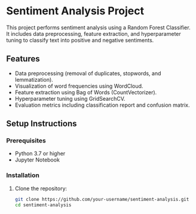 # Sentiment Analysis Project

This project performs sentiment analysis using a Random Forest Classifier. It includes data preprocessing, feature extraction, and hyperparameter tuning to classify text into positive and negative sentiments.

## Features
- Data preprocessing (removal of duplicates, stopwords, and lemmatization).
- Visualization of word frequencies using WordCloud.
- Feature extraction using Bag of Words (CountVectorizer).
- Hyperparameter tuning using GridSearchCV.
- Evaluation metrics including classification report and confusion matrix.

## Setup Instructions

### Prerequisites
- Python 3.7 or higher
- Jupyter Notebook

### Installation
1. Clone the repository:
   ```bash
   git clone https://github.com/your-username/sentiment-analysis.git
   cd sentiment-analysis

